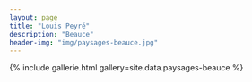 ```yaml
---
layout: page
title: "Louis Peyré"
description: "Beauce"
header-img: "img/paysages-beauce.jpg"
---
```


{% include gallerie.html gallery=site.data.paysages-beauce %}
